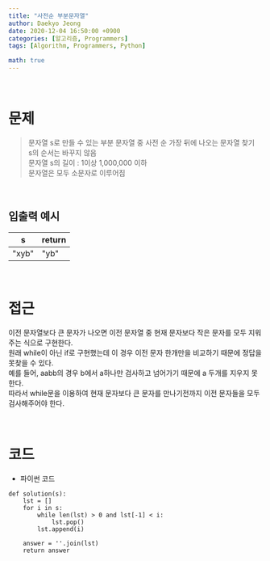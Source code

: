 ```yaml
---
title: "사전순 부분문자열"
author: Daekyo Jeong
date: 2020-12-04 16:50:00 +0900
categories: [알고리즘, Programmers]
tags: [Algorithm, Programmers, Python]

math: true
---
```



<br/>

# 문제


> 문자열 s로 만들 수 있는 부분 문자열 중 사전 순 가장 뒤에 나오는 문자열 찾기      
> s의 순서는 바꾸지 않음          
> 문자열 s의 길이 : 1이상 1,000,000 이하    
> 문자열은 모두 소문자로 이루어짐     

<br/>

## 입출력 예시

| s | return |
|---------|--------|
| "xyb"	| "yb" |

<br/>

# 접근

이전 문자열보다 큰 문자가 나오면 이전 문자열 중 현재 문자보다 작은 문자를 모두 지워주는 식으로 구현한다.      
원래 while이 아닌 if로 구현했는데 이 경우 이전 문자 한개만을 비교하기 때문에 정답을 못찾을 수 있다.   
예를 들어, aabb의 경우 b에서 a하나만 검사하고 넘어가기 때문에 a 두개를 지우지 못한다.   
따라서 while문을 이용하여 현재 문자보다 큰 문자를 만나기전까지 이전 문자들을 모두 검사해주어야 한다.    

<br/>

# 코드

- 파이썬 코드   

```{.python}
def solution(s):
    lst = []
    for i in s:
        while len(lst) > 0 and lst[-1] < i:
            lst.pop()
        lst.append(i)

    answer = ''.join(lst)
    return answer
```

<br/>
